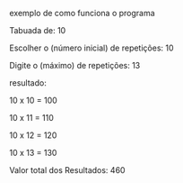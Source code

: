 exemplo de como funciona o programa

Tabuada de: 10

Escolher o (número inicial) de repetições: 10

Digite o (máximo) de repetições: 13

resultado:

10 x 10 = 100

10 x 11 = 110

10 x 12 = 120

10 x 13 = 130

Valor total dos Resultados: 460


